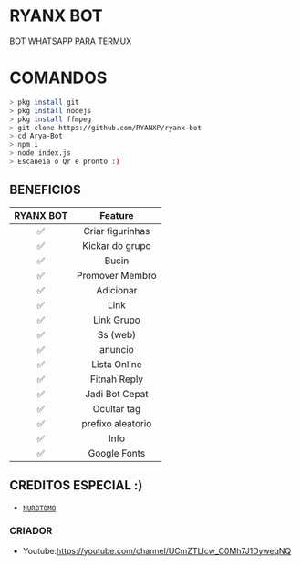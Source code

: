 # RYANX BOT
BOT WHATSAPP PARA TERMUX

# COMANDOS
```bash
> pkg install git
> pkg install nodejs
> pkg install ffmpeg
> git clone https://github.com/RYANXP/ryanx-bot
> cd Arya-Bot
> npm i
> node index.js
> Escaneia o Qr e pronto :)
```

## BENEFICIOS

| RYANX BOT       |                Feature           |
| :-----------: | :--------------------------------: |
|       ✅       | Criar figurinhas                 |
|       ✅       | Kickar do grupo                        |
|       ✅       | Bucin                            |
|       ✅       | Promover Membro                 |
|       ✅       | Adicionar                             |
|       ✅       | Link                             |
|       ✅       | Link Grupo                        |
|       ✅       | Ss (web)                         |
|       ✅       | anuncio                       |
|       ✅       | Lista Online                      |
|       ✅       | Fitnah Reply                     |
|       ✅       | Jadi Bot Cepat                   |
|       ✅       | Ocultar tag                        |
|       ✅       | prefixo aleatorio                   |
|       ✅       | Info                             |
|       ✅       | Google Fonts                      |

## CREDITOS ESPECIAL :)
* [`NUROTOMO`](https://github.com/Nurotomo)

### CRIADOR
* Youtube:https://youtube.com/channel/UCmZTLIcw_C0Mh7J1DyweqNQ
